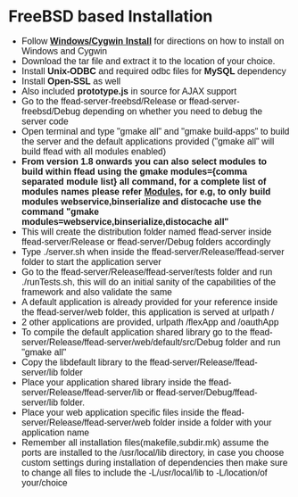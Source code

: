 # FreeBSD based Installation #
<font size='3' face='Georgia, Arial'>
<ul><li>Follow <a href='http://code.google.com/p/ffead-cpp/wiki/WindowsCygwinInstallationDirections'><b>Windows/Cygwin Install</b></a> for directions on how to install on Windows and Cygwin<br>
</li><li>Download the tar file and extract it to the location of your choice.<br>
</li><li>Install <b>Unix-ODBC</b> and required odbc files for <b>MySQL</b> dependency<br>
</li><li>Install <b>Open-SSL</b> as well<br>
</li><li>Also included <b>prototype.js</b> in source for AJAX support<br>
</li><li>Go to the ffead-server-freebsd/Release or ffead-server-freebsd/Debug depending on whether you need to debug the server code<br>
</li><li>Open terminal and type "gmake all" and "gmake build-apps" to build the server and the default applications provided ("gmake all" will build ffead with all modules enabled)<br>
</li><li><b>From version 1.8 onwards you can also select modules to build within ffead using the gmake modules={comma separated module list} all command, for a complete list of modules names please refer <a href='http://code.google.com/p/ffead-cpp/wiki/Modules'>Modules</a>, for e.g, to only build modules webservice,binserialize and distocache use the command "gmake modules=webservice,binserialize,distocache all"</b>
</li><li>This will create the distribution folder named ffead-server inside ffead-server/Release or ffead-server/Debug folders accordingly<br>
</li><li>Type ./server.sh when inside the ffead-server/Release/ffead-server folder to start the application server<br>
</li><li>Go to the ffead-server/Release/ffead-server/tests folder and run ./runTests.sh, this will do an initial sanity of the capabilities of the framework and also validate the same<br>
</li><li>A default application is already provided for your reference inside the ffead-server/web folder, this application is served at urlpath /<br>
</li><li>2 other applications are provided, urlpath /flexApp and /oauthApp<br>
</li><li>To compile the default application shared library go to the ffead-server/Release/ffead-server/web/default/src/Debug folder and run "gmake all"<br>
</li><li>Copy the libdefault library to the ffead-server/Release/ffead-server/lib folder<br>
</li><li>Place your application shared library inside the ffead-server/Release/ffead-server/lib or ffead-server/Debug/ffead-server/lib folder.<br>
</li><li>Place your web application specific files inside the ffead-server/Release/ffead-server/web folder inside a folder with your application name<br>
</li><li>Remember all installation files(makefile,subdir.mk) assume the ports are installed to the /usr/local/lib directory, in case you choose custom settings during installation of dependencies then make sure to change all files to include the -L/usr/local/lib to -L/location/of your/choice<br>
</font>